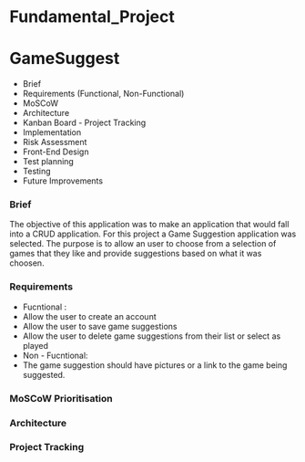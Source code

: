 # Fundamental_Project

# GameSuggest



* Brief
* Requirements (Functional, Non-Functional)
* MoSCoW
* Architecture
* Kanban Board - Project Tracking
* Implementation
* Risk Assessment
* Front-End Design
* Test planning
* Testing
* Future Improvements

### Brief

The objective of this application was to make an application that would fall into a CRUD application. For this project a Game Suggestion application was selected. The purpose is to allow an user to choose from a selection of games that they like and provide suggestions based on what it was choosen. 


### Requirements
* Fucntional :
 * Allow the user to create an account
 * Allow the user to save game suggestions
 * Allow the user to delete game suggestions from their list or select as played
* Non - Fucntional:
 * The game suggestion should have pictures or a link to the game being suggested.
### MoSCoW Prioritisation

### Architecture

### Project Tracking

